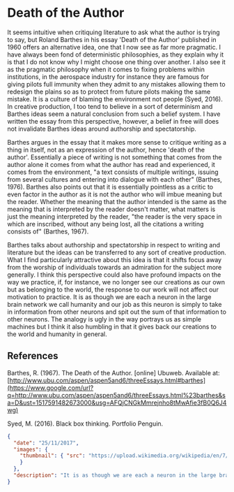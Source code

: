 # Death of the Author

It seems intuitive when critiquing literature to ask what the author is trying to say, but Roland Barthes in his essay 'Death of the Author' published in 1960 offers an alternative idea, one that I now see as far more pragmatic. I have always been fond of deterministic philosophies, as they explain why it is that I do not know why I might choose one thing over another. I also see it as the pragmatic philosophy when it comes to fixing problems within institutions, in the aerospace industry for instance they are famous for giving pilots full immunity when they admit to any mistakes allowing them to redesign the plains so as to protect from future pilots making the same mistake. It is a culture of blaming the environment not people (Syed, 2016). In creative production, I too tend to believe in a sort of determinism and Barthes ideas seem a natural conclusion from such a belief system. I have written the essay from this perspective, however, a belief in free will does not invalidate Barthes ideas around authorship and spectatorship.

Barthes argues in the essay that it makes more sense to critique writing as a thing in itself, not as an expression of the author, hence 'death of the author'. Essentially a piece of writing is not something that comes from the author alone it comes from what the author has read and experienced, it comes from the environment, "a text consists of multiple writings, issuing from several cultures and entering into dialogue with each other" (Barthes, 1976). Barthes also points out that it is essentially pointless as a critic to even factor in the author as it is not the author who will imbue meaning but the reader. Whether the meaning that the author intended is the same as the meaning that is interpreted by the reader doesn't matter, what matters is just the meaning interpreted by the reader, "the reader is the very space in which are inscribed, without any being lost, all the citations a writing consists of" (Barthes, 1967).

Barthes talks about authorship and spectatorship in respect to writing and literature but the ideas can be transferred to any sort of creative production. What I find particularly attractive about this idea is that it shifts focus away from the worship of individuals towards an admiration for the subject more generally. I think this perspective could also have profound impacts on the way we practice, if, for instance, we no longer see our creations as our own but as belonging to the world, the response to our work will not affect our motivation to practice. It is as though we are each a neuron in the large brain network we call humanity and our job as this neuron is simply to take in information from other neurons and spit out the sum of that information to other neurons. The analogy is ugly in the way portrays us as simple machines but I think it also humbling in that it gives back our creations to the world and humanity in general.

## References

Barthes, R. (1967). The Death of the Author. [online] Ubuweb. Available at:[ ](https://www.google.com/url?q=http://www.ubu.com/aspen/aspen5and6/threeEssays.html%23barthes&sa=D&ust=1517591482673000&usg=AFQjCNGkMmrejnho8tMwAfie3fB0Q6J4wg)[http://www.ubu.com/aspen/aspen5and6/threeEssays.html#barthes](https://www.google.com/url?q=http://www.ubu.com/aspen/aspen5and6/threeEssays.html%23barthes&sa=D&ust=1517591482673000&usg=AFQjCNGkMmrejnho8tMwAfie3fB0Q6J4wg)

Syed, M. (2016). Black box thinking. Portfolio Penguin.

```json
{
  "date": "25/11/2017",
  "images": {
  	"thumbnail": { "src": "https://upload.wikimedia.org/wikipedia/en/7/7c/RolandBarthes.jpg" 
	}
  },
  "description": "It is as though we are each a neuron in the large brain network we call humanity and our job as this neuron is simply to take in information from other neurons and spit out the sum of that information to other neurons"
}
```

